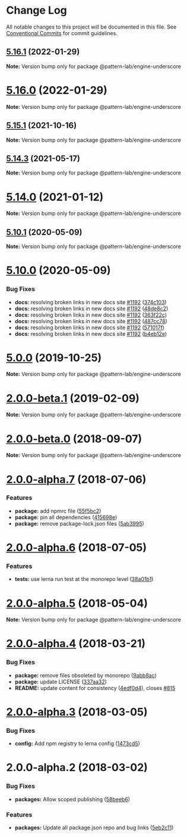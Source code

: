 # Change Log

All notable changes to this project will be documented in this file.
See [Conventional Commits](https://conventionalcommits.org) for commit guidelines.

## [5.16.1](https://github.com/pattern-lab/patternlab-node/compare/v5.16.0...v5.16.1) (2022-01-29)

**Note:** Version bump only for package @pattern-lab/engine-underscore





# [5.16.0](https://github.com/pattern-lab/patternlab-node/compare/v5.15.7...v5.16.0) (2022-01-29)

**Note:** Version bump only for package @pattern-lab/engine-underscore





## [5.15.1](https://github.com/pattern-lab/patternlab-node/tree/master/packages/engine-underscore/compare/v5.15.0...v5.15.1) (2021-10-16)

**Note:** Version bump only for package @pattern-lab/engine-underscore






## [5.14.3](https://github.com/pattern-lab/patternlab-node/tree/master/packages/engine-underscore/compare/v5.14.2...v5.14.3) (2021-05-17)

**Note:** Version bump only for package @pattern-lab/engine-underscore






# [5.14.0](https://github.com/pattern-lab/patternlab-node/tree/master/packages/engine-underscore/compare/v5.13.3...v5.14.0) (2021-01-12)

**Note:** Version bump only for package @pattern-lab/engine-underscore






## [5.10.1](https://github.com/pattern-lab/patternlab-node/tree/master/packages/engine-underscore/compare/v5.10.0...v5.10.1) (2020-05-09)

**Note:** Version bump only for package @pattern-lab/engine-underscore





# [5.10.0](https://github.com/pattern-lab/patternlab-node/tree/master/packages/engine-underscore/compare/v5.9.3...v5.10.0) (2020-05-09)


### Bug Fixes

* **docs:** resolving broken links in new docs site [#1192](https://github.com/pattern-lab/patternlab-node/tree/master/packages/engine-underscore/issues/1192) ([374c103](https://github.com/pattern-lab/patternlab-node/tree/master/packages/engine-underscore/commit/374c103a59504ba239b16680f86a89b4d95e304f))
* **docs:** resolving broken links in new docs site [#1192](https://github.com/pattern-lab/patternlab-node/tree/master/packages/engine-underscore/issues/1192) ([48de8c2](https://github.com/pattern-lab/patternlab-node/tree/master/packages/engine-underscore/commit/48de8c2e134a61c0b4440375254bc9590a3e2563))
* **docs:** resolving broken links in new docs site [#1192](https://github.com/pattern-lab/patternlab-node/tree/master/packages/engine-underscore/issues/1192) ([363f22c](https://github.com/pattern-lab/patternlab-node/tree/master/packages/engine-underscore/commit/363f22c643239ef4ca48d6f5942111604fda5ead))
* **docs:** resolving broken links in new docs site [#1192](https://github.com/pattern-lab/patternlab-node/tree/master/packages/engine-underscore/issues/1192) ([487cc78](https://github.com/pattern-lab/patternlab-node/tree/master/packages/engine-underscore/commit/487cc783388043ec16ab1e54a3bfd8490038d058))
* **docs:** resolving broken links in new docs site [#1192](https://github.com/pattern-lab/patternlab-node/tree/master/packages/engine-underscore/issues/1192) ([571017f](https://github.com/pattern-lab/patternlab-node/tree/master/packages/engine-underscore/commit/571017ffafa2cf6e8fa01b7ea7effc88922b05d1))
* **docs:** resolving broken links in new docs site [#1192](https://github.com/pattern-lab/patternlab-node/tree/master/packages/engine-underscore/issues/1192) ([b4eb12e](https://github.com/pattern-lab/patternlab-node/tree/master/packages/engine-underscore/commit/b4eb12e68ceb402964a7e303610e5b0c008876ba))





# [5.0.0](https://github.com/pattern-lab/patternlab-node/tree/master/packages/engine-underscore/compare/v3.0.0-beta.3...v5.0.0) (2019-10-25)

**Note:** Version bump only for package @pattern-lab/engine-underscore






# [2.0.0-beta.1](https://github.com/pattern-lab/patternlab-node/tree/master/packages/engine-underscore/compare/@pattern-lab/engine-underscore@2.0.0-beta.0...@pattern-lab/engine-underscore@2.0.0-beta.1) (2019-02-09)

**Note:** Version bump only for package @pattern-lab/engine-underscore





<a name="2.0.0-beta.0"></a>
# [2.0.0-beta.0](https://github.com/pattern-lab/patternlab-node/tree/master/packages/engine-underscore/compare/@pattern-lab/engine-underscore@2.0.0-alpha.7...@pattern-lab/engine-underscore@2.0.0-beta.0) (2018-09-07)

**Note:** Version bump only for package @pattern-lab/engine-underscore





<a name="2.0.0-alpha.7"></a>

# [2.0.0-alpha.7](https://github.com/pattern-lab/patternlab-node/tree/master/packages/engine-underscore/compare/@pattern-lab/engine-underscore@2.0.0-alpha.6...@pattern-lab/engine-underscore@2.0.0-alpha.7) (2018-07-06)

### Features

* **package:** add npmrc file ([55f5bc2](https://github.com/pattern-lab/patternlab-node/tree/master/packages/engine-underscore/commit/55f5bc2))
* **package:** pin all dependencies ([415698e](https://github.com/pattern-lab/patternlab-node/tree/master/packages/engine-underscore/commit/415698e))
* **package:** remove package-lock.json files ([5ab3995](https://github.com/pattern-lab/patternlab-node/tree/master/packages/engine-underscore/commit/5ab3995))

<a name="2.0.0-alpha.6"></a>

# [2.0.0-alpha.6](https://github.com/pattern-lab/patternlab-node/tree/master/packages/engine-underscore/compare/@pattern-lab/engine-underscore@2.0.0-alpha.5...@pattern-lab/engine-underscore@2.0.0-alpha.6) (2018-07-05)

### Features

* **tests:** use lerna run test at the monorepo level ([38a01b1](https://github.com/pattern-lab/patternlab-node/tree/master/packages/engine-underscore/commit/38a01b1))

<a name="2.0.0-alpha.5"></a>

# [2.0.0-alpha.5](https://github.com/pattern-lab/patternlab-node/tree/master/packages/engine-underscore/compare/@pattern-lab/engine-underscore@2.0.0-alpha.4...@pattern-lab/engine-underscore@2.0.0-alpha.5) (2018-05-04)

**Note:** Version bump only for package @pattern-lab/engine-underscore

<a name="2.0.0-alpha.4"></a>

# [2.0.0-alpha.4](https://github.com/pattern-lab/patternlab-node/tree/master/packages/engine-underscore/compare/@pattern-lab/engine-underscore@2.0.0-alpha.3...@pattern-lab/engine-underscore@2.0.0-alpha.4) (2018-03-21)

### Bug Fixes

* **package:** remove files obsoleted by monorepo ([9abb8ac](https://github.com/pattern-lab/patternlab-node/tree/master/packages/engine-underscore/commit/9abb8ac))
* **package:** update LICENSE ([337aa32](https://github.com/pattern-lab/patternlab-node/tree/master/packages/engine-underscore/commit/337aa32))
* **README:** update content for consistency ([4edf0d4](https://github.com/pattern-lab/patternlab-node/tree/master/packages/engine-underscore/commit/4edf0d4)), closes [#815](https://github.com/pattern-lab/patternlab-node/tree/master/packages/engine-underscore/issues/815)

<a name="2.0.0-alpha.3"></a>

# [2.0.0-alpha.3](https://github.com/pattern-lab/patternlab-node/tree/master/packages/engine-underscore/compare/@pattern-lab/engine-underscore@2.0.0-alpha.2...@pattern-lab/engine-underscore@2.0.0-alpha.3) (2018-03-05)

### Bug Fixes

* **config:** Add npm registry to lerna config ([1473cd5](https://github.com/pattern-lab/patternlab-node/tree/master/packages/engine-underscore/commit/1473cd5))

<a name="2.0.0-alpha.2"></a>

# 2.0.0-alpha.2 (2018-03-02)

### Bug Fixes

* **packages:** Allow scoped publishing ([58beeb6](https://github.com/pattern-lab/patternlab-node/tree/master/packages/engine-underscore/commit/58beeb6))

### Features

* **packages:** Update all package.json repo and bug links ([5eb2c11](https://github.com/pattern-lab/patternlab-node/tree/master/packages/engine-underscore/commit/5eb2c11))
